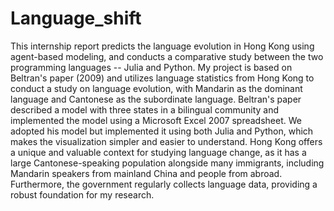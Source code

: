 # Language_shift
This internship report predicts the language evolution in Hong Kong using agent-based modeling, and conducts a comparative study between the two programming languages -- Julia and Python. My project is based on Beltran's paper (2009) and utilizes language statistics from Hong Kong to conduct a study on language evolution, with Mandarin as the dominant language and Cantonese as the subordinate language. Beltran's paper described a model with three states in a bilingual community and implemented the model using a Microsoft Excel 2007 spreadsheet. We adopted his model but implemented it using both Julia and Python, which makes the visualization simpler and easier to understand. Hong Kong offers a unique and valuable context for studying language change, as it has a large Cantonese-speaking population alongside many immigrants, including Mandarin speakers from mainland China and people from abroad. Furthermore, the government regularly collects language data, providing a robust foundation for my research.
